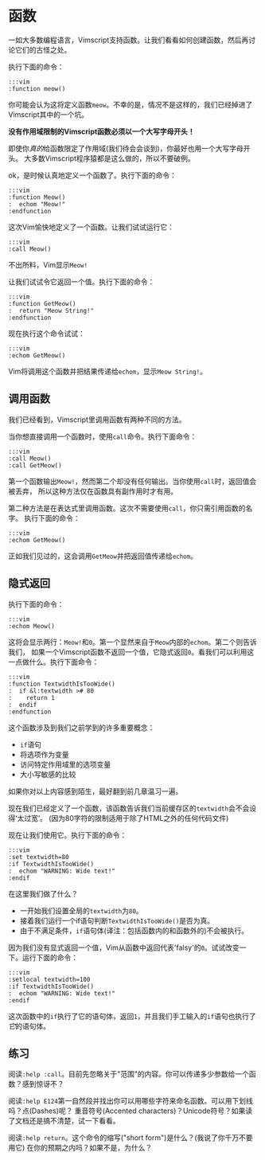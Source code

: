 函数
=========

一如大多数编程语言，Vimscript支持函数。让我们看看如何创建函数，然后再讨论它们的古怪之处。

执行下面的命令：

    :::vim
    :function meow()

你可能会认为这将定义函数`meow`。不幸的是，情况不是这样的，我们已经掉进了Vimscript其中的一个坑。

**没有作用域限制的Vimscript函数必须以一个大写字母开头！**

即使你*真的*给函数限定了作用域(我们待会会谈到)，你最好也用一个大写字母开头。
大多数Vimscript程序猿都是这么做的，所以不要破例。

ok，是时候认真地定义一个函数了。执行下面的命令：

    :::vim
    :function Meow()
    :  echom "Meow!"
    :endfunction

这次Vim愉快地定义了一个函数。让我们试试运行它：

    :::vim
    :call Meow()

不出所料，Vim显示`Meow!`

让我们试试令它返回一个值。执行下面的命令：

    :::vim
    :function GetMeow()
    :  return "Meow String!"
    :endfunction

现在执行这个命令试试：

    :::vim
    :echom GetMeow()

Vim将调用这个函数并把结果传递给`echom`，显示`Meow String!`。

调用函数
-----------------

我们已经看到，Vimscript里调用函数有两种不同的方法。

当你想直接调用一个函数时，使用`call`命令。执行下面命令：

    :::vim
    :call Meow()
    :call GetMeow()

第一个函数输出`Meow!`，然而第二个却没有任何输出。当你使用`call`时，返回值会被丢弃，
所以这种方法仅在函数具有副作用时才有用。

第二种方法是在表达式里调用函数。这次不需要使用`call`，你只需引用函数的名字。
执行下面的命令：

    :::vim
    :echom GetMeow()

正如我们见过的，这会调用`GetMeow`并把返回值传递给`echom`。

隐式返回
------------------

执行下面的命令：

    :::vim
    :echom Meow()

这将会显示两行：`Meow!`和`0`。第一个显然来自于`Meow`内部的`echom`。第二个则告诉我们，
如果一个Vimscript函数不返回一个值，它隐式返回`0`。看我们可以利用这一点做什么。执行下面命令：

    :::vim
    :function TextwidthIsTooWide()
    :  if &l:textwidth ># 80
    :    return 1
    :  endif
    :endfunction

这个函数涉及到我们之前学到的许多重要概念：

* `if`语句
* 将选项作为变量
* 访问特定作用域里的选项变量
* 大小写敏感的比较

如果你对以上内容感到陌生，最好翻到前几章温习一遍。

现在我们已经定义了一个函数，该函数告诉我们当前缓存区的`textwidth`会不会设得‘太过宽’。
(因为80字符的限制适用于除了HTML之外的任何代码文件)

现在让我们使用它。执行下面的命令：

    :::vim
    :set textwidth=80
    :if TextwidthIsTooWide()
    :  echom "WARNING: Wide text!"
    :endif

在这里我们做了什么？

* 一开始我们设置全局的`textwidth`为`80`。
* 接着我们运行一个if语句判断`TextwidthIsTooWide()`是否为真。
* 由于不满足条件，`if`语句体(译注：包括函数内的和函数外的)不会被执行。

因为我们没有显式返回一个值，Vim从函数中返回代表'falsy'的`0`。试试改变一下。运行下面的命令：

    :::vim
    :setlocal textwidth=100
    :if TextwidthIsTooWide()
    :  echom "WARNING: Wide text!"
    :endif

这次函数中的`if`执行了它的语句体，返回`1`，并且我们手工输入的`if`语句也执行了*它*的语句体。

练习
---------

阅读`:help :call`。目前先忽略关于"范围"的内容。你可以传递多少参数给一个函数？感到惊讶不？

阅读`:help E124`第一自然段并找出你可以用哪些字符来命名函数。可以用下划线吗？点(Dashes)呢？
重音符号(Accented characters)？Unicode符号？如果读了文档还是搞不清楚，试一下看看。

阅读`:help return`。这个命令的缩写("short form")是什么？(我说了你千万不要用它)
在你的预期之内吗？如果不是，为什么？
